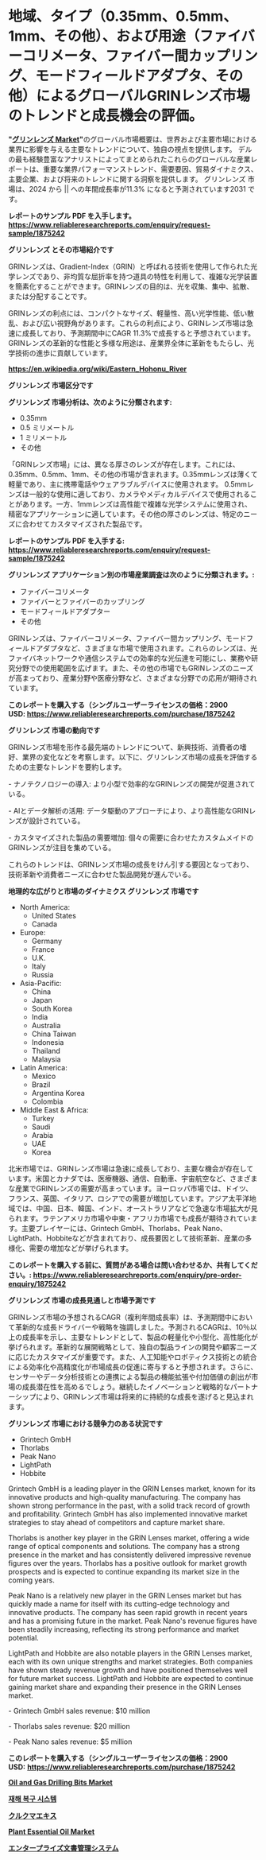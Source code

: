 <p><h1>地域、タイプ（0.35mm、0.5mm、1mm、その他）、および用途（ファイバーコリメータ、ファイバー間カップリング、モードフィールドアダプタ、その他）によるグローバルGRINレンズ市場のトレンドと成長機会の評価。</h1></p><p><strong>"<a href="https://www.reliableresearchreports.com/grin-lenses-r1875242">グリンレンズ Market</a>"</strong>のグローバル市場概要は、世界および主要市場における業界に影響を与える主要なトレンドについて、独自の視点を提供します。 デルの最も経験豊富なアナリストによってまとめられたこれらのグローバルな産業レポートは、重要な業界パフォーマンストレンド、需要要因、貿易ダイナミクス、主要企業、および将来のトレンドに関する洞察を提供します。 グリンレンズ 市場は、2024 から || への年間成長率が11.3% になると予測されています2031 です。</p>
<p><strong>レポートのサンプル PDF を入手します。</strong><strong><a href="https://www.reliableresearchreports.com/enquiry/request-sample/1875242">https://www.reliableresearchreports.com/enquiry/request-sample/1875242</a></strong></p>
<p><strong>グリンレンズ とその市場紹介です</strong></p>
<p><p>GRINレンズは、Gradient-Index（GRIN）と呼ばれる技術を使用して作られた光学レンズであり、非均質な屈折率を持つ道具の特性を利用して、複雑な光学装置を簡素化することができます。GRINレンズの目的は、光を収集、集中、拡散、または分配することです。</p><p>GRINレンズの利点には、コンパクトなサイズ、軽量性、高い光学性能、低い散乱、および広い視野角があります。これらの利点により、GRINレンズ市場は急速に成長しており、予測期間中にCAGR 11.3%で成長すると予想されています。GRINレンズの革新的な性能と多様な用途は、産業界全体に革新をもたらし、光学技術の進歩に貢献しています。</p><a href="https://en.wikipedia.org/wiki/Eastern_Hohonu_River"></a></p>
<p><strong><a href="https://en.wikipedia.org/wiki/Eastern_Hohonu_River">https://en.wikipedia.org/wiki/Eastern_Hohonu_River</a></strong></p>
<p><strong>グリンレンズ&nbsp;市場区分です</strong><strong></strong></p>
<p><strong>グリンレンズ 市場分析は、次のように分類されます:</strong>&nbsp;</p>
<p><ul><li>0.35mm</li><li>0.5 ミリメートル</li><li>1 ミリメートル</li><li>その他</li></ul></p>
<p><p>「GRINレンズ市場」には、異なる厚さのレンズが存在します。これには、0.35mm、0.5mm、1mm、その他の市場が含まれます。0.35mmレンズは薄くて軽量であり、主に携帯電話やウェアラブルデバイスに使用されます。 0.5mmレンズは一般的な使用に適しており、カメラやメディカルデバイスで使用されることがあります。一方、1mmレンズは高性能で複雑な光学システムに使用され、精密なアプリケーションに適しています。その他の厚さのレンズは、特定のニーズに合わせてカスタマイズされた製品です。</p></p>
<p><strong>レポートのサンプル PDF を入手する: <a href="https://www.reliableresearchreports.com/enquiry/request-sample/1875242">https://www.reliableresearchreports.com/enquiry/request-sample/1875242</a></strong></p>
<p><strong> グリンレンズ アプリケーション別の市場産業調査は次のように分類されます。:</strong></p>
<p><ul><li>ファイバーコリメータ</li><li>ファイバーとファイバーのカップリング</li><li>モードフィールドアダプター</li><li>その他</li></ul></p>
<p><p>GRINレンズは、ファイバーコリメータ、ファイバー間カップリング、モードフィールドアダプタなど、さまざまな市場で使用されます。これらのレンズは、光ファイバネットワークや通信システムでの効率的な光伝達を可能にし、業務や研究分野での使用範囲を広げます。また、その他の市場でもGRINレンズのニーズが高まっており、産業分野や医療分野など、さまざまな分野での応用が期待されています。</p></p>
<p><strong>このレポートを購入する（シングルユーザーライセンスの価格：2900 USD:</strong><strong>&nbsp;<a href="https://www.reliableresearchreports.com/purchase/1875242">https://www.reliableresearchreports.com/purchase/1875242</a></strong></p>
<p><strong>グリンレンズ 市場の動向です</strong></p>
<p><p>GRINレンズ市場を形作る最先端のトレンドについて、新興技術、消費者の嗜好、業界の変化などを考察します。以下に、グリンレンズ市場の成長を評価するための主要なトレンドを要約します。</p><p>- ナノテクノロジーの導入: より小型で効率的なGRINレンズの開発が促進されている。</p><p>- AIとデータ解析の活用: データ駆動のアプローチにより、より高性能なGRINレンズが設計されている。</p><p>- カスタマイズされた製品の需要増加: 個々の需要に合わせたカスタムメイドのGRINレンズが注目を集めている。</p><p>これらのトレンドは、GRINレンズ市場の成長をけん引する要因となっており、技術革新や消費者ニーズに合わせた製品開発が進んでいる。</p></p>
<p><strong>地理的な広がりと市場のダイナミクス グリンレンズ 市場です</strong></p>
<p><ul>
    <li>
        North America:
        <ul>
            <li>United States</li>
            <li>Canada</li>
        </ul>
    </li>
    <li>
        Europe:
        <ul>
            <li>Germany</li>
            <li>France</li>
            <li>U.K.</li>
            <li>Italy</li>
            <li>Russia</li>
        </ul>
    </li>
    <li>
        Asia-Pacific:
        <ul>
            <li>China</li>
            <li>Japan</li>
            <li>South Korea</li>
            <li>India</li>
            <li>Australia</li>
            <li>China Taiwan</li>
            <li>Indonesia</li>
            <li>Thailand</li>
            <li>Malaysia</li>
        </ul>
    </li>
    <li>
        Latin America:
        <ul>
            <li>Mexico</li>
            <li>Brazil</li>
            <li>Argentina Korea</li>
            <li>Colombia</li>
        </ul>
    </li>
    <li>
        Middle East & Africa:
        <ul>
            <li>Turkey</li>
            <li>Saudi</li>
            <li>Arabia</li>
            <li>UAE</li>
            <li>Korea</li>
        </ul>
    </li>
    </ul></p>
<p><p>北米市場では、GRINレンズ市場は急速に成長しており、主要な機会が存在しています。米国とカナダでは、医療機器、通信、自動車、宇宙航空など、さまざまな産業でGRINレンズの需要が高まっています。ヨーロッパ市場では、ドイツ、フランス、英国、イタリア、ロシアでの需要が増加しています。アジア太平洋地域では、中国、日本、韓国、インド、オーストラリアなどで急速な市場拡大が見られます。ラテンアメリカ市場や中東・アフリカ市場でも成長が期待されています。主要プレイヤーには、Grintech GmbH、Thorlabs、Peak Nano、LightPath、Hobbiteなどが含まれており、成長要因として技術革新、産業の多様化、需要の増加などが挙げられます。</p></p>
<p><strong>このレポートを購入する前に、質問がある場合は問い合わせるか、共有してください。:&nbsp;<a href="https://www.reliableresearchreports.com/enquiry/pre-order-enquiry/1875242">https://www.reliableresearchreports.com/enquiry/pre-order-enquiry/1875242</a></strong></p>
<p><strong>グリンレンズ 市場の成長見通しと市場予測です</strong></p>
<p><p>GRINレンズ市場の予想されるCAGR（複利年間成長率）は、予測期間中において革新的な成長ドライバーや戦略を強調しました。予測されるCAGRは、10％以上の成長率を示し、主要なトレンドとして、製品の軽量化や小型化、高性能化が挙げられます。革新的な展開戦略として、独自の製品ラインの開発や顧客ニーズに応じたカスタマイズが重要です。また、人工知能やロボティクス技術との統合による効率化や高精度化が市場成長の促進に寄与すると予想されます。さらに、センサーやデータ分析技術との連携による製品の機能拡張や付加価値の創出が市場の成長潜在性を高めるでしょう。継続したイノベーションと戦略的なパートナーシップにより、GRINレンズ市場は将来的に持続的な成長を遂げると見込まれます。</p></p>
<p><strong>グリンレンズ 市場における競争力のある状況です</strong></p>
<p><ul><li>Grintech GmbH</li><li>Thorlabs</li><li>Peak Nano</li><li>LightPath</li><li>Hobbite</li></ul></p>
<p><p>Grintech GmbH is a leading player in the GRIN Lenses market, known for its innovative products and high-quality manufacturing. The company has shown strong performance in the past, with a solid track record of growth and profitability. Grintech GmbH has also implemented innovative market strategies to stay ahead of competitors and capture market share.</p><p>Thorlabs is another key player in the GRIN Lenses market, offering a wide range of optical components and solutions. The company has a strong presence in the market and has consistently delivered impressive revenue figures over the years. Thorlabs has a positive outlook for market growth prospects and is expected to continue expanding its market size in the coming years.</p><p>Peak Nano is a relatively new player in the GRIN Lenses market but has quickly made a name for itself with its cutting-edge technology and innovative products. The company has seen rapid growth in recent years and has a promising future in the market. Peak Nano's revenue figures have been steadily increasing, reflecting its strong performance and market potential.</p><p>LightPath and Hobbite are also notable players in the GRIN Lenses market, each with its own unique strengths and market strategies. Both companies have shown steady revenue growth and have positioned themselves well for future market success. LightPath and Hobbite are expected to continue gaining market share and expanding their presence in the GRIN Lenses market. </p><p>- Grintech GmbH sales revenue: $10 million</p><p>- Thorlabs sales revenue: $20 million</p><p>- Peak Nano sales revenue: $5 million</p></p>
<p><strong>このレポートを購入する（シングルユーザーライセンスの価格：2900 USD:</strong>&nbsp;<strong><a href="https://www.reliableresearchreports.com/purchase/1875242">https://www.reliableresearchreports.com/purchase/1875242</a></strong></p>
<p><strong><p><a href="https://medium.com/@lottierunte68/comprehensive-analysis-of-the-global-oil-and-gas-drilling-bits-market-growth-trends-market-0c7204ca1390">Oil and Gas Drilling Bits Market</a></p><p><a href="https://medium.com/@kelvinfeenrey98677/%EC%84%B8%EA%B3%84%EC%A0%81-%EC%9E%AC%EB%82%9C-%EB%B3%B5%EA%B5%AC-%EC%8B%9C%EC%8A%A4%ED%85%9C-%EC%82%B0%EC%97%85-%EC%9C%A0%ED%98%95-%EC%9D%91%EC%9A%A9-%EC%8B%9C%EC%9E%A5-%EC%B0%B8%EA%B0%80%EC%9E%90-%EC%A7%80%EC%97%AD-%EC%84%B1%EC%9E%A5-%EB%B6%84%EC%84%9D-%EB%B0%8F-%EB%AF%B8%EB%9E%98-%EC%8B%9C%EB%82%98%EB%A6%AC%EC%98%A4-2024-2031-47fbdf36a34a">재해 복구 시스템</a></p><p><a href="https://github.com/lababdou/Market-Research-Report-List-5/blob/main/987051873624.md">クルクマエキス</a></p><p><a href="https://www.linkedin.com/pulse/plant-essential-oil-market-size-type-citrus-oillavender-oilrose-78fcf?trackingId=mOoQvQb5RqyYtO3fwqt%2FpA%3D%3D">Plant Essential Oil Market</a></p><p><a href="https://medium.com/@royfoote921/%E4%BC%81%E6%A5%AD%E6%96%87%E6%9B%B8%E7%AE%A1%E7%90%86%E3%82%B7%E3%82%B9%E3%83%86%E3%83%A0%E5%B8%82%E5%A0%B4%E5%8B%95%E5%90%91-%E3%82%A8%E3%83%B3%E3%82%BF%E3%83%BC%E3%83%97%E3%83%A9%E3%82%A4%E3%82%BA%E6%96%87%E6%9B%B8%E7%AE%A1%E7%90%86%E3%82%B7%E3%82%B9%E3%83%86%E3%83%A0%E5%B8%82%E5%A0%B4%E3%81%AE%E6%B4%9E%E5%AF%9F%E3%81%A8%E4%BA%88%E6%B8%AC%E5%88%86%E6%9E%90%E3%81%AB%E7%84%A6%E7%82%B9%E3%82%92%E5%BD%93%E3%81%A6%E3%82%8B-2024%E5%B9%B4-2031%E5%B9%B4-8463cc7226d2">エンタープライズ文書管理システム</a></p></strong></p>